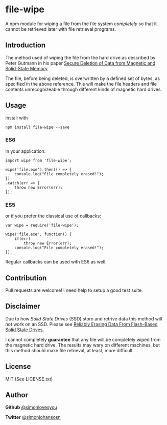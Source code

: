 # file-wipe

A npm module for wiping a file from the file system *completely* so that it cannot be retrieved later with file retrieval programs.
 
## Introduction
The method used of wiping the file from the hard drive as described by Peter Gutmann in his paper [Secure Deletion of Data from Magnetic and Solid-State Memory](https://www.cs.auckland.ac.nz/~pgut001/pubs/secure_del.html)

The file, before being deleted, is overwritten by a defined set of bytes, as specified in the above reference. This will make the file headers and file contents unrecognizeable through different kinds of magnetic hard drives. 

## Usage

Install with

```
npm install file-wipe --save
```
### ES6
In your application:

```
import wipe from 'file-wipe';

wipe('file.exe').then(() => {
	console.log("File completely erased!");
})
.catch(err => {
	throw new Error(err);
});
```
### ES5
or if you prefer the classical use of callbacks:

```
var wipe = require('file-wipe');

wipe('file.exe', function() {
	if(err)
		throw new Error(err);
	console.log("File completely erased!");
});
```

Regular callbacks can be used with ES6 as well.

## Contribution

Pull requests are welcome! I need help to setup a good test suite. 

## Disclaimer
Due to how *Solid State Drives* (SSD) store and retrive data this method will not work on an SSD. Please see [Reliably Erasing Data From Flash-Based Solid State Drives](https://www.usenix.org/legacy/events/fast11/tech/full_papers/Wei.pdf). 

I cannot completely **guarantee** that any file will be completely wiped from the magnetic hard drive. The results may wary on different machines, but this method should make file retrieval, at least, more difficult. 

## License
MIT (See LICENSE.txt)

## Author
**Github** [@simonlovesyou](https://github.com/simonlovesyou)

**Twitter** [@simonjohansosn](https://twitter.com/simonjohansosn)







